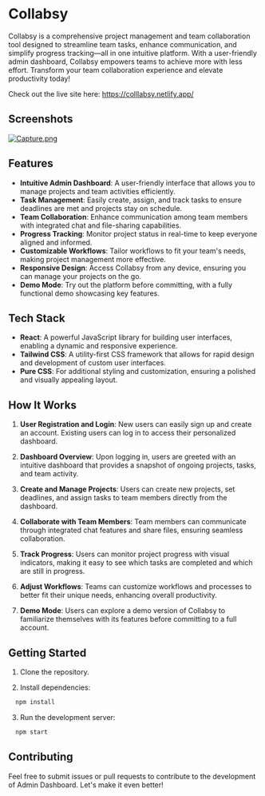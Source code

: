 
# Collabsy

Collabsy is a comprehensive project management and team collaboration tool designed to streamline team tasks, enhance communication, and simplify progress tracking—all in one intuitive platform. With a user-friendly admin dashboard, Collabsy empowers teams to achieve more with less effort. Transform your team collaboration experience and elevate productivity today!

Check out the live site here: https://colllabsy.netlify.app/



## Screenshots

[![Capture.png](https://i.postimg.cc/3rS7fmQg/Capture.png)](https://postimg.cc/3WvPdyRR)


## Features

- **Intuitive Admin Dashboard**: A user-friendly interface that allows you to manage projects and team activities efficiently.
- **Task Management**: Easily create, assign, and track tasks to ensure deadlines are met and projects stay on schedule.
- **Team Collaboration**: Enhance communication among team members with integrated chat and file-sharing capabilities.
- **Progress Tracking**: Monitor project status in real-time to keep everyone aligned and informed.
- **Customizable Workflows**: Tailor workflows to fit your team's needs, making project management more effective.
- **Responsive Design**: Access Collabsy from any device, ensuring you can manage your projects on the go.
- **Demo Mode**: Try out the platform before committing, with a fully functional demo showcasing key features.
## Tech Stack

- **React**: A powerful JavaScript library for building user interfaces, enabling a dynamic and responsive experience.
- **Tailwind CSS**: A utility-first CSS framework that allows for rapid design and development of custom user interfaces.
- **Pure CSS**: For additional styling and customization, ensuring a polished and visually appealing layout.
## How It Works

1. **User Registration and Login**: New users can easily sign up and create an account. Existing users can log in to access their personalized dashboard.

2. **Dashboard Overview**: Upon logging in, users are greeted with an intuitive dashboard that provides a snapshot of ongoing projects, tasks, and team activity.

3. **Create and Manage Projects**: Users can create new projects, set deadlines, and assign tasks to team members directly from the dashboard.

4. **Collaborate with Team Members**: Team members can communicate through integrated chat features and share files, ensuring seamless collaboration.

5. **Track Progress**: Users can monitor project progress with visual indicators, making it easy to see which tasks are completed and which are still in progress.

6. **Adjust Workflows**: Teams can customize workflows and processes to better fit their unique needs, enhancing overall productivity.

7. **Demo Mode**: Users can explore a demo version of Collabsy to familiarize themselves with its features before committing to a full account.

## Getting Started

1. Clone the repository.

2. Install dependencies:

```bash
  npm install
```

3. Run the development server:

```bash
  npm start
```    
## Contributing

Feel free to submit issues or pull requests to contribute to the development of Admin Dashboard. Let's make it even better!

